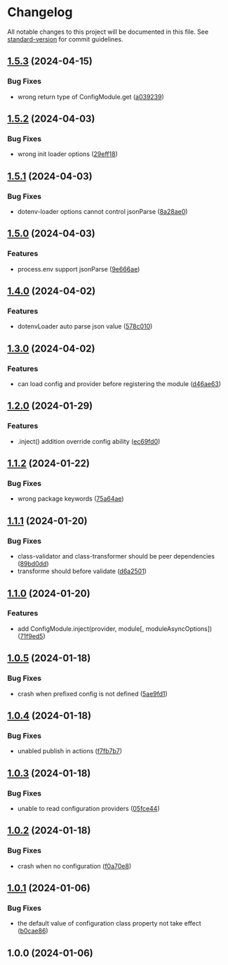 # Changelog

All notable changes to this project will be documented in this file. See [standard-version](https://github.com/conventional-changelog/standard-version) for commit guidelines.

## [1.5.3](https://github.com/buka-lnc/npm.nestjs-config/compare/v1.5.2...v1.5.3) (2024-04-15)


### Bug Fixes

* wrong return type of ConfigModule.get ([a039239](https://github.com/buka-lnc/npm.nestjs-config/commit/a039239a0ccad3fc27b43ef2c070802aed360196))

## [1.5.2](https://github.com/buka-lnc/npm.nestjs-config/compare/v1.5.1...v1.5.2) (2024-04-03)


### Bug Fixes

* wrong init loader options ([29eff18](https://github.com/buka-lnc/npm.nestjs-config/commit/29eff188cce08e33d41727b4757ff066e83a939f))

## [1.5.1](https://github.com/buka-lnc/npm.nestjs-config/compare/v1.5.0...v1.5.1) (2024-04-03)


### Bug Fixes

* dotenv-loader options cannot control jsonParse ([8a28ae0](https://github.com/buka-lnc/npm.nestjs-config/commit/8a28ae052f21bb4915e7d42269ef59f72ec83deb))

## [1.5.0](https://github.com/buka-lnc/npm.nestjs-config/compare/v1.4.0...v1.5.0) (2024-04-03)


### Features

* process.env support jsonParse ([9e666ae](https://github.com/buka-lnc/npm.nestjs-config/commit/9e666ae94fdb73b84baeb5eac9df3e192a9f96f7))

## [1.4.0](https://github.com/buka-lnc/npm.nestjs-config/compare/v1.3.0...v1.4.0) (2024-04-02)


### Features

* dotenvLoader auto parse json value ([578c010](https://github.com/buka-lnc/npm.nestjs-config/commit/578c0105952eb2a23a8aa4212608ae0003cf80da))

## [1.3.0](https://github.com/buka-lnc/npm.nestjs-config/compare/v1.2.0...v1.3.0) (2024-04-02)


### Features

* can load config and provider before registering the module ([d46ae63](https://github.com/buka-lnc/npm.nestjs-config/commit/d46ae63ec597d14ebc9b5f7f42e7e1ed379e41a6))

## [1.2.0](https://github.com/buka-lnc/npm.nestjs-config/compare/v1.1.2...v1.2.0) (2024-01-29)


### Features

* .inject() addition override config ability ([ec69fd0](https://github.com/buka-lnc/npm.nestjs-config/commit/ec69fd0c50a2d41e9068528657d679740274919f))

## [1.1.2](https://github.com/buka-lnc/npm.nestjs-config/compare/v1.1.1...v1.1.2) (2024-01-22)


### Bug Fixes

* wrong package keywords ([75a64ae](https://github.com/buka-lnc/npm.nestjs-config/commit/75a64ae5fb37949fce6f5c934cfb04e1006415e7))

## [1.1.1](https://github.com/buka-lnc/npm.nestjs-config/compare/v1.1.0...v1.1.1) (2024-01-20)


### Bug Fixes

* class-validator and class-transformer should be peer dependencies ([89bd0dd](https://github.com/buka-lnc/npm.nestjs-config/commit/89bd0dd2523d1918e6b4e9674f9a5937ea9d161c))
* transforme should before validate ([d6a2501](https://github.com/buka-lnc/npm.nestjs-config/commit/d6a2501d8eeb30c8e6817bb9ce5da19d254c5db6))

## [1.1.0](https://github.com/buka-lnc/npm.nestjs-config/compare/v1.0.5...v1.1.0) (2024-01-20)


### Features

* add ConfigModule.inject(provider, module[, moduleAsyncOptions]) ([71f9ed5](https://github.com/buka-lnc/npm.nestjs-config/commit/71f9ed5ca929c14aa6788e1b16347fb1ef87e351))

## [1.0.5](https://github.com/buka-lnc/npm.nestjs-config/compare/v1.0.4...v1.0.5) (2024-01-18)


### Bug Fixes

* crash when prefixed config is not defined ([5ae9fd1](https://github.com/buka-lnc/npm.nestjs-config/commit/5ae9fd142900f0c53c187493d36e1bab4bc0e429))

## [1.0.4](https://github.com/buka-lnc/npm.nestjs-config/compare/v1.0.3...v1.0.4) (2024-01-18)


### Bug Fixes

* unabled publish in actions ([f7fb7b7](https://github.com/buka-lnc/npm.nestjs-config/commit/f7fb7b72c0546ec353e442c7b09ebe3d1049ca5d))

## [1.0.3](https://github.com/buka-lnc/npm.nestjs-config/compare/v1.0.2...v1.0.3) (2024-01-18)


### Bug Fixes

* unable to read configuration providers ([05fce44](https://github.com/buka-lnc/npm.nestjs-config/commit/05fce442088385f8bd9fa74b3fbc1fdf05aa7338))

## [1.0.2](https://github.com/buka-lnc/npm.nestjs-config/compare/v1.0.1...v1.0.2) (2024-01-18)


### Bug Fixes

* crash when no configuration ([f0a70e8](https://github.com/buka-lnc/npm.nestjs-config/commit/f0a70e8704dcb705a62c22879a4c41866d794112))

## [1.0.1](https://github.com/buka-lnc/npm.nestjs-config/compare/v1.0.0...v1.0.1) (2024-01-06)


### Bug Fixes

* the default value of configuration class property not take effect ([b0cae86](https://github.com/buka-lnc/npm.nestjs-config/commit/b0cae86ba1be3832809a47933177624076e854ee))

## 1.0.0 (2024-01-06)
